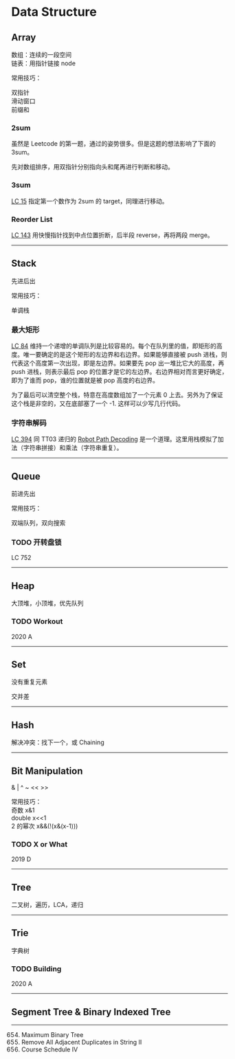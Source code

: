 # Data Structure

## Array

数组：连续的一段空间  
链表：用指针链接 node

常用技巧：

双指针   
滑动窗口  
前缀和

### 2sum

虽然是 Leetcode 的第一题，通过的姿势很多。但是这题的想法影响了下面的 3sum。

先对数组排序，用双指针分别指向头和尾再进行判断和移动。

### 3sum

[LC 15](https://leetcode-cn.com/problems/3sum/) 指定第一个数作为 2sum 的 target，同理进行移动。

### Reorder List
[LC 143](https://leetcode-cn.com/problems/reorder-list/) 用快慢指针找到中点位置折断，后半段 reverse，再将两段 merge。

***
## Stack

先进后出

常用技巧：

单调栈

### 最大矩形

[LC 84](https://leetcode-cn.com/problems/largest-rectangle-in-histogram/) 维持一个递增的单调队列是比较容易的。每个在队列里的值，即矩形的高度。唯一要确定的是这个矩形的左边界和右边界。如果能够直接被 push 进栈，则代表这个高度第一次出现，即是左边界。如果要先 pop 出一堆比它大的高度，再 push 进栈，则表示最后 pop 的位置才是它的左边界。右边界相对而言更好确定，即为了谁而 pop，谁的位置就是被 pop 高度的右边界。

为了最后可以清空整个栈，特意在高度数组加了一个元素 0 上去。另外为了保证这个栈是非空的，又在底部塞了一个 -1. 这样可以少写几行代码。

### 字符串解码

[LC 394](https://leetcode-cn.com/problems/decode-string/) 同 TT03 递归的 [Robot Path Decoding](https://github.com/Baileyswu/NEXT/tree/master/TT03#robot-path-decoding) 是一个道理。这里用栈模拟了加法（字符串拼接）和乘法（字符串重复）。

***

## Queue

前进先出

常用技巧：

双端队列，双向搜索  

### TODO 开转盘锁
LC 752

***

## Heap

大顶堆，小顶堆，优先队列

### TODO Workout
2020 A 

***

## Set

没有重复元素

交并差

***

## Hash

解决冲突：找下一个，或 Chaining

***

## Bit Manipulation

& | ^ ~ << >>

常用技巧：  
奇数     x&1  
double   x<<1  
2 的幂次 x&&(!(x&(x-1)))  

### TODO X or What
2019 D

***

## Tree

二叉树，遍历，LCA，递归

***

## Trie

字典树

### TODO Building

2020 A

***

## Segment Tree & Binary Indexed Tree


***

     
654. Maximum Binary Tree
1209. Remove All Adjacent Duplicates in String II
1462. Course Schedule IV
